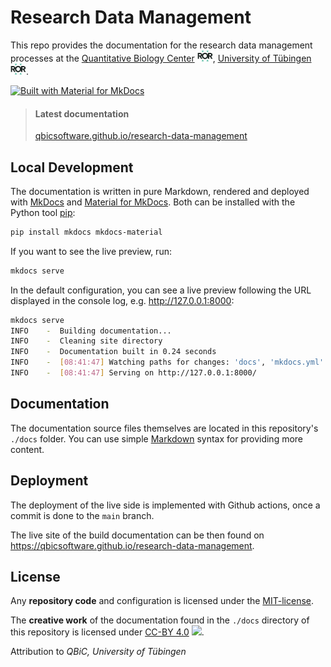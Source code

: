 # Research Data Management

This repo provides the documentation for the research data management processes at the [Quantitative Biology Center](https://ror.org/00v34f693) [<img src="https://raw.githubusercontent.com/ror-community/ror-logos/main/ror-icon-rgb.svg" height=18>](https://ror.org/00v34f693), [University of Tübingen](https://ror.org/03a1kwz48) [<img src="https://raw.githubusercontent.com/ror-community/ror-logos/main/ror-icon-rgb.svg" height=18>](https://ror.org/00v34f693).

[![Built with Material for MkDocs](https://img.shields.io/badge/Material_for_MkDocs-526CFE?style=for-the-badge&logo=MaterialForMkDocs&logoColor=white)](https://squidfunk.github.io/mkdocs-material/)

> #### Latest documentation
>
> [qbicsoftware.github.io/research-data-management](https://qbicsoftware.github.io/research-data-management)
> 

## Local Development

The documentation is written in pure Markdown, rendered and deployed with [MkDocs](https://www.mkdocs.org/) and [Material for MkDocs](https://squidfunk.github.io/mkdocs-material/). Both can be installed with the Python tool [pip](https://pypi.org/project/pip/):

```bash
pip install mkdocs mkdocs-material
```

If you want to see the live preview, run:

```bash
mkdocs serve
```

In the default configuration, you can see a live preview following the URL displayed in the console log, e.g. http://127.0.0.1:8000:

```bash
mkdocs serve                                   
INFO    -  Building documentation...
INFO    -  Cleaning site directory
INFO    -  Documentation built in 0.24 seconds
INFO    -  [08:41:47] Watching paths for changes: 'docs', 'mkdocs.yml'
INFO    -  [08:41:47] Serving on http://127.0.0.1:8000/

```

## Documentation

The documentation source files themselves are located in this repository's `./docs` folder. You can use simple [Markdown](https://www.markdownguide.org/) syntax for providing more content.

## Deployment

The deployment of the live side is implemented with Github actions, once a commit is done to the `main` branch.

The live site of the build documentation can be then found on https://qbicsoftware.github.io/research-data-management. 

## License

Any **repository code** and configuration is licensed under the [MIT-license](https://mit-license.org/).

The **creative work** of the documentation found in the `./docs` directory of this repository is licensed under [CC-BY 4.0](https://creativecommons.org/licenses/by/4.0/) <img src="https://mirrors.creativecommons.org/presskit/buttons/88x31/png/by.png" height=20px>.

Attribution to *QBiC, University of Tübingen*
